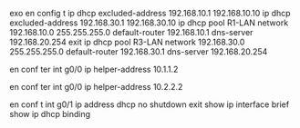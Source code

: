 exo
en
config t
ip dhcp excluded-address 192.168.10.1 192.168.10.10
ip dhcp excluded-address 192.168.30.1 192.168.30.10
ip dhcp pool R1-LAN
network 192.168.10.0 255.255.255.0
default-router 192.168.10.1
dns-server 192.168.20.254
exit
ip dhcp pool R3-LAN
network 192.168.30.0 255.255.255.0
default-router 192.168.30.1
dns-server 192.168.20.254

en
conf ter
int g0/0
ip helper-address 10.1.1.2

en 
conf ter 
int g0/0
ip helper-address 10.2.2.2

en 
conf t
int g0/1
ip address dhcp
no shutdown
exit
show ip interface brief
show ip dhcp binding
